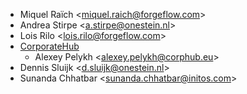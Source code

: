 - Miquel Raïch \<<miquel.raich@forgeflow.com>\>
- Andrea Stirpe \<<a.stirpe@onestein.nl>\>
- Lois Rilo \<<lois.rilo@forgeflow.com>\>
- [CorporateHub](https://corporatehub.eu/)
  - Alexey Pelykh \<<alexey.pelykh@corphub.eu>\>
- Dennis Sluijk \<<d.sluijk@onestein.nl>\>
- Sunanda Chhatbar \<<sunanda.chhatbar@initos.com>\>

